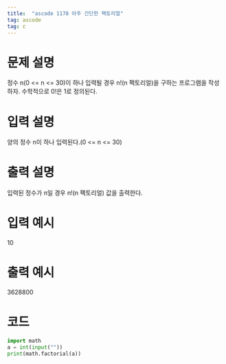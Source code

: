 ```yaml
---
title:  "ascode 1178 아주 간단한 팩토리얼"
tag: ascode 
tag: c 
---
```

# 문제 설명
정수 n(0 <= n <= 30)이 하나 입력될 경우 n!(n 팩토리얼)을 구하는 프로그램을 작성하자. 수학적으로 0!은 1로 정의된다.
# 입력 설명
양의 정수 n이 하나 입력된다.(0 <= n <= 30)
# 출력 설명
입력된 정수가 n일 경우 n!(n 팩토리얼) 값을 출력한다.


# 입력 예시 
10
# 출력 예시 
3628800

# 코드

```py
import math
a = int(input(""))
print(math.factorial(a))
 
```